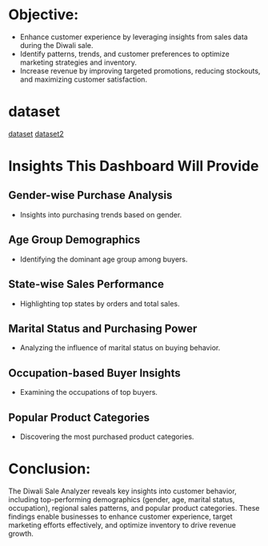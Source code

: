 # Objective:

- Enhance customer experience by leveraging insights from sales data during the Diwali sale.
- Identify patterns, trends, and customer preferences to optimize marketing strategies and inventory.
- Increase revenue by improving targeted promotions, reducing stockouts, and maximizing customer satisfaction.
# dataset
<a href="https://github.com/RishabhLasunte/diwali-sales-analyzer/blob/main/Diwali%20Sales%20Data.csv">dataset</a>
<a href="https://github.com/RishabhLasunte/diwali-sales-analyzer/blob/main/Diwali_Sales_Analysis.ipynb">dataset2</a>
# Insights This Dashboard Will Provide
## Gender-wise Purchase Analysis
- Insights into purchasing trends based on gender.
## Age Group Demographics
- Identifying the dominant age group among buyers.
## State-wise Sales Performance
- Highlighting top states by orders and total sales.
## Marital Status and Purchasing Power
- Analyzing the influence of marital status on buying behavior.
## Occupation-based Buyer Insights
- Examining the occupations of top buyers.
## Popular Product Categories
- Discovering the most purchased product categories.
# Conclusion:
The Diwali Sale Analyzer reveals key insights into customer behavior, including top-performing demographics (gender, age, marital status, occupation), regional sales patterns, and popular product categories. These findings enable businesses to enhance customer experience, target marketing efforts effectively, and optimize inventory to drive revenue growth.





